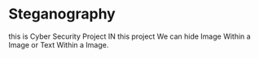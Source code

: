 # Steganography

this is Cyber Security Project
IN this project We can hide Image Within a Image or Text Within a Image.
